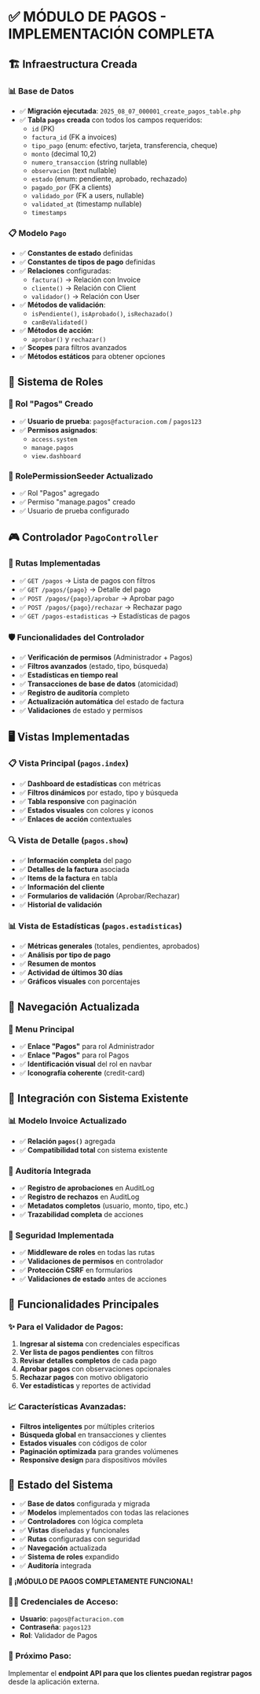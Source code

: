 # ✅ MÓDULO DE PAGOS - IMPLEMENTACIÓN COMPLETA

## 🏗️ Infraestructura Creada

### 📊 Base de Datos
- ✅ **Migración ejecutada**: `2025_08_07_000001_create_pagos_table.php`
- ✅ **Tabla `pagos` creada** con todos los campos requeridos:
  - `id` (PK)
  - `factura_id` (FK a invoices)
  - `tipo_pago` (enum: efectivo, tarjeta, transferencia, cheque)
  - `monto` (decimal 10,2)
  - `numero_transaccion` (string nullable)
  - `observacion` (text nullable)
  - `estado` (enum: pendiente, aprobado, rechazado)
  - `pagado_por` (FK a clients)
  - `validado_por` (FK a users, nullable)
  - `validated_at` (timestamp nullable)
  - `timestamps`

### 📋 Modelo `Pago`
- ✅ **Constantes de estado** definidas
- ✅ **Constantes de tipos de pago** definidas
- ✅ **Relaciones** configuradas:
  - `factura()` → Relación con Invoice
  - `cliente()` → Relación con Client
  - `validador()` → Relación con User
- ✅ **Métodos de validación**:
  - `isPendiente()`, `isAprobado()`, `isRechazado()`
  - `canBeValidated()`
- ✅ **Métodos de acción**:
  - `aprobar()` y `rechazar()`
- ✅ **Scopes** para filtros avanzados
- ✅ **Métodos estáticos** para obtener opciones

## 👥 Sistema de Roles

### 🔐 Rol "Pagos" Creado
- ✅ **Usuario de prueba**: `pagos@facturacion.com` / `pagos123`
- ✅ **Permisos asignados**:
  - `access.system`
  - `manage.pagos`
  - `view.dashboard`

### 🔄 RolePermissionSeeder Actualizado
- ✅ Rol "Pagos" agregado
- ✅ Permiso "manage.pagos" creado
- ✅ Usuario de prueba configurado

## 🎮 Controlador `PagoController`

### 📍 Rutas Implementadas
- ✅ `GET /pagos` → Lista de pagos con filtros
- ✅ `GET /pagos/{pago}` → Detalle del pago
- ✅ `POST /pagos/{pago}/aprobar` → Aprobar pago
- ✅ `POST /pagos/{pago}/rechazar` → Rechazar pago
- ✅ `GET /pagos-estadisticas` → Estadísticas de pagos

### 🛡️ Funcionalidades del Controlador
- ✅ **Verificación de permisos** (Administrador + Pagos)
- ✅ **Filtros avanzados** (estado, tipo, búsqueda)
- ✅ **Estadísticas en tiempo real**
- ✅ **Transacciones de base de datos** (atomicidad)
- ✅ **Registro de auditoría** completo
- ✅ **Actualización automática** del estado de factura
- ✅ **Validaciones** de estado y permisos

## 🖥️ Vistas Implementadas

### 📋 Vista Principal (`pagos.index`)
- ✅ **Dashboard de estadísticas** con métricas
- ✅ **Filtros dinámicos** por estado, tipo y búsqueda
- ✅ **Tabla responsive** con paginación
- ✅ **Estados visuales** con colores y iconos
- ✅ **Enlaces de acción** contextuales

### 🔍 Vista de Detalle (`pagos.show`)
- ✅ **Información completa** del pago
- ✅ **Detalles de la factura** asociada
- ✅ **Items de la factura** en tabla
- ✅ **Información del cliente**
- ✅ **Formularios de validación** (Aprobar/Rechazar)
- ✅ **Historial de validación**

### 📊 Vista de Estadísticas (`pagos.estadisticas`)
- ✅ **Métricas generales** (totales, pendientes, aprobados)
- ✅ **Análisis por tipo de pago**
- ✅ **Resumen de montos**
- ✅ **Actividad de últimos 30 días**
- ✅ **Gráficos visuales** con porcentajes

## 🧭 Navegación Actualizada

### 📱 Menu Principal
- ✅ **Enlace "Pagos"** para rol Administrador
- ✅ **Enlace "Pagos"** para rol Pagos
- ✅ **Identificación visual** del rol en navbar
- ✅ **Iconografía coherente** (credit-card)

## 🔗 Integración con Sistema Existente

### 📊 Modelo Invoice Actualizado
- ✅ **Relación `pagos()`** agregada
- ✅ **Compatibilidad total** con sistema existente

### 📝 Auditoría Integrada
- ✅ **Registro de aprobaciones** en AuditLog
- ✅ **Registro de rechazos** en AuditLog
- ✅ **Metadatos completos** (usuario, monto, tipo, etc.)
- ✅ **Trazabilidad completa** de acciones

### 🔐 Seguridad Implementada
- ✅ **Middleware de roles** en todas las rutas
- ✅ **Validaciones de permisos** en controlador
- ✅ **Protección CSRF** en formularios
- ✅ **Validaciones de estado** antes de acciones

## 🚀 Funcionalidades Principales

### ✨ Para el Validador de Pagos:
1. **Ingresar al sistema** con credenciales específicas
2. **Ver lista de pagos pendientes** con filtros
3. **Revisar detalles completos** de cada pago
4. **Aprobar pagos** con observaciones opcionales
5. **Rechazar pagos** con motivo obligatorio
6. **Ver estadísticas** y reportes de actividad

### 📈 Características Avanzadas:
- **Filtros inteligentes** por múltiples criterios
- **Búsqueda global** en transacciones y clientes
- **Estados visuales** con códigos de color
- **Paginación optimizada** para grandes volúmenes
- **Responsive design** para dispositivos móviles

## 🎯 Estado del Sistema
- ✅ **Base de datos** configurada y migrada
- ✅ **Modelos** implementados con todas las relaciones
- ✅ **Controladores** con lógica completa
- ✅ **Vistas** diseñadas y funcionales
- ✅ **Rutas** configuradas con seguridad
- ✅ **Navegación** actualizada
- ✅ **Sistema de roles** expandido
- ✅ **Auditoría** integrada

**🎉 ¡MÓDULO DE PAGOS COMPLETAMENTE FUNCIONAL!**

### 👨‍💻 Credenciales de Acceso:
- **Usuario**: `pagos@facturacion.com`
- **Contraseña**: `pagos123`
- **Rol**: Validador de Pagos

### 🔄 Próximo Paso:
Implementar el **endpoint API para que los clientes puedan registrar pagos** desde la aplicación externa.
